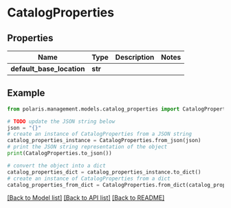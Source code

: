<!--

 Copyright (c) 2024 Snowflake Computing Inc.
 
 Licensed under the Apache License, Version 2.0 (the "License");
 you may not use this file except in compliance with the License.
 You may obtain a copy of the License at
 
      http://www.apache.org/licenses/LICENSE-2.0
 
 Unless required by applicable law or agreed to in writing, software
 distributed under the License is distributed on an "AS IS" BASIS,
 WITHOUT WARRANTIES OR CONDITIONS OF ANY KIND, either express or implied.
 See the License for the specific language governing permissions and
 limitations under the License.

-->
# CatalogProperties

## Properties

Name | Type | Description | Notes
------------ | ------------- | ------------- | -------------
**default_base_location** | **str** |  | 

## Example

```python
from polaris.management.models.catalog_properties import CatalogProperties

# TODO update the JSON string below
json = "{}"
# create an instance of CatalogProperties from a JSON string
catalog_properties_instance = CatalogProperties.from_json(json)
# print the JSON string representation of the object
print(CatalogProperties.to_json())

# convert the object into a dict
catalog_properties_dict = catalog_properties_instance.to_dict()
# create an instance of CatalogProperties from a dict
catalog_properties_from_dict = CatalogProperties.from_dict(catalog_properties_dict)
```
[[Back to Model list]](../README.md#documentation-for-models) [[Back to API list]](../README.md#documentation-for-api-endpoints) [[Back to README]](../README.md)


